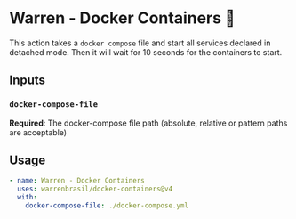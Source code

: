 # Warren - Docker Containers :whale2:

This action takes a `docker compose` file and start all services declared in detached mode. Then it will wait for 10 seconds for the containers to start.

## Inputs

### `docker-compose-file`

**Required**: The docker-compose file path (absolute, relative or pattern paths are acceptable)

## Usage

```yml
- name: Warren - Docker Containers
  uses: warrenbrasil/docker-containers@v4
  with:
    docker-compose-file: ./docker-compose.yml
```
